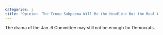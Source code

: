 ```yaml
---
categories: j
title: "Opinion  The Trump Subpoena Will Be the Headline But the Real Washington News Was Elsewhere"
---
```

The drama of the Jan. 6 Committee may still not be enough for Democrats.